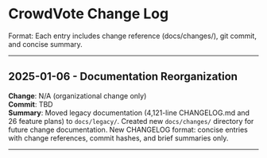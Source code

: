 # CrowdVote Change Log

Format: Each entry includes change reference (docs/changes/), git commit, and concise summary.

---

## 2025-01-06 - Documentation Reorganization

**Change**: N/A (organizational change only)  
**Commit**: TBD  
**Summary**: Moved legacy documentation (4,121-line CHANGELOG.md and 26 feature plans) to `docs/legacy/`. Created new `docs/changes/` directory for future change documentation. New CHANGELOG format: concise entries with change references, commit hashes, and brief summaries only.

---
